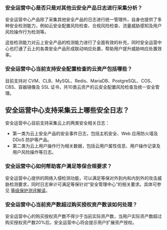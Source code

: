 ### 安全运营中心是否只是对其他云安全产品日志进行采集分析？
安全运营中心产品除了采集其他安全产品的日志进行统一管理外，自身也提供了多种安全检测能力，例如云安全配置风险检查、合规风险检查、流量威胁感知及用户风险操作行为检测等。

这些检测能力对云上安全产品的检测能力进行了全面有效的补充，同时安全运营中心也打通了云上的各类安全产品形成联动响应处置，帮助用户提升威胁响应处置效率。

### 安全运营中心当前支持安全配置检查的云资产包括哪些？
目前支持对 CVM、CLB、MySQL、Redis、MariaDB、PostgreSQL、COS、CBS、容器镜像及 SSL 证书，共10类云资产的云安全配置风险检查及统一安全管理。

## 安全运营中心支持采集云上哪些安全日志？
安全运营中心目前支持采集云上的两类安全相关日志：
- 第一类为云上安全产品的安全事件日志，包括主机安全、Web 应用防火墙及 DDoS 防护等产品。
- 第二类为云上用户操作行为相关数据，包括云用户属性信息、用户操作记录及用户风险操作等日志。

### 安全运营中心如何帮助客户满足等保合规要求？
安全运营中心提供的网络入侵检测功能，可以满足等保对外到内和内到外的攻击威胁检测要求，同时日志审计可满足等保针对“安全管理中心”的相关要求。具体可参见 [等级保护测评解读](https://cloud.tencent.com/document/product/664/71724)。

### 安全运营中心当前资产数超过购买授权资产数该如何处理？
安全运营中心的购买授权资产数不得少于当前实际资产数，当用户实际资产数超过购买授权资产数20%后，安全运营中心将会提示用户扩展资产授权。
